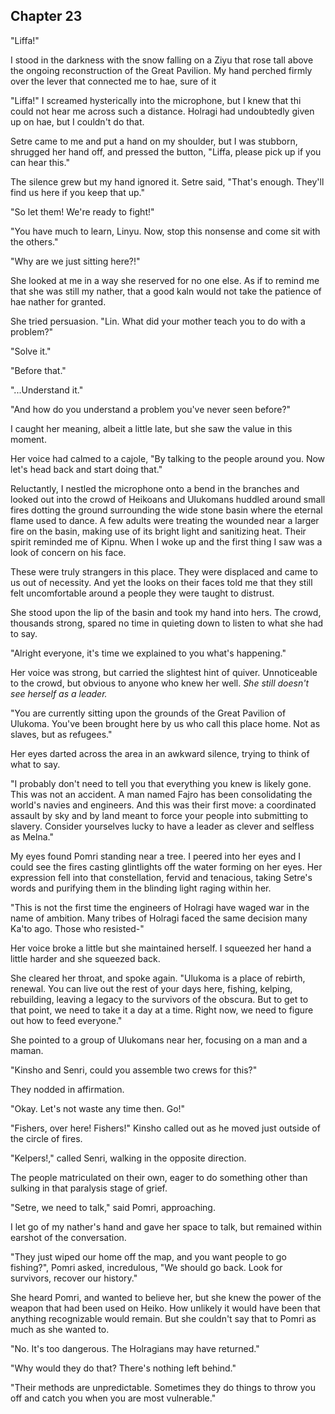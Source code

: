 ## Chapter 23

"Liffa!"

I stood in the darkness with the snow falling on a Ziyu that rose tall above the ongoing reconstruction of the Great Pavilion. My hand perched firmly over the lever that connected me to hae, sure of it

"Liffa!" I screamed hysterically into the microphone, but I knew that thi could not hear me across such a distance. Holragi had undoubtedly given up on hae, but I couldn't do that.

Setre came to me and put a hand on my shoulder, but I was stubborn, shrugged her hand off, and pressed the button, "Liffa, please pick up if you can hear this."

The silence grew but my hand ignored it. Setre said, "That's enough. They'll find us here if you keep that up."

"So let them! We're ready to fight!"

"You have much to learn, Linyu. Now, stop this nonsense and come sit with the others."

"Why are we just sitting here?!"

She looked at me in a way she reserved for no one else. As if to remind me that she was still my nather, that a good kaln would not take the patience of hae nather for granted.

She tried persuasion. "Lin. What did your mother teach you to do with a problem?"

"Solve it."

"Before that."

"...Understand it."

"And how do you understand a problem you've never seen before?"

I caught her meaning, albeit a little late, but she saw the value in this moment.

Her voice had calmed to a cajole, "By talking to the people around you. Now let's head back and start doing that."

Reluctantly, I nestled the microphone onto a bend in the branches and looked out into the crowd of Heikoans and Ulukomans huddled around small fires dotting the ground surrounding the wide stone basin where the eternal flame used to dance. A few adults were treating the wounded near a larger fire on the basin, making use of its bright light and sanitizing heat. Their spirit reminded me of Kipnu. When I woke up and the first thing I saw was a look of concern on his face.

These were truly strangers in this place. They were displaced and came to us out of necessity. And yet the looks on their faces told me that they still felt uncomfortable around a people they were taught to distrust.

She stood upon the lip of the basin and took my hand into hers. The crowd, thousands strong, spared no time in quieting down to listen to what she had to say.

"Alright everyone, it's time we explained to you what's happening."

Her voice was strong, but carried the slightest hint of quiver. Unnoticeable to the crowd, but obvious to anyone who knew her well. *She still doesn't see herself as a leader.*

"You are currently sitting upon the grounds of the Great Pavilion of Ulukoma. You've been brought here by us who call this place home. Not as slaves, but as refugees."

Her eyes darted across the area in an awkward silence, trying to think of what to say.

"I probably don't need to tell you that everything you knew is likely gone. This was not an accident. A man named Fajro has been consolidating the world's navies and engineers. And this was their first move: a coordinated assault by sky and by land meant to force your people into submitting to slavery. Consider yourselves lucky to have a leader as clever and selfless as Melna."

My eyes found Pomri standing near a tree. I peered into her eyes and I could see the fires casting glintlights off the water forming on her eyes. Her expression fell into that constellation, fervid and tenacious, taking Setre's words and purifying them in the blinding light raging within her.

"This is not the first time the engineers of Holragi have waged war in the name of ambition. Many tribes of Holragi faced the same decision many Ka'to ago. Those who resisted-"

Her voice broke a little but she maintained herself. I squeezed her hand a little harder and she squeezed back.

She cleared her throat, and spoke again. "Ulukoma is a place of rebirth, renewal. You can live out the rest of your days here, fishing, kelping, rebuilding, leaving a legacy to the survivors of the obscura. But to get to that point, we need to take it a day at a time. Right now, we need to figure out how to feed everyone."

She pointed to a group of Ulukomans near her, focusing on a man and a maman.

"Kinsho and Senri, could you assemble two crews for this?"

They nodded in affirmation.

"Okay. Let's not waste any time then. Go!"

"Fishers, over here! Fishers!" Kinsho called out as he moved just outside of the circle of fires.

"Kelpers!," called Senri, walking in the opposite direction.

The people matriculated on their own, eager to do something other than sulking in that paralysis stage of grief.

"Setre, we need to talk," said Pomri, approaching.

I let go of my nather's hand and gave her space to talk, but remained within earshot of the conversation.

"They just wiped our home off the map, and you want people to go fishing?", Pomri asked, incredulous, "We should go back. Look for survivors, recover our history."

She heard Pomri, and wanted to believe her, but she knew the power of the weapon that had been used on Heiko. How unlikely it would have been that anything recognizable would remain. But she couldn't say that to Pomri as much as she wanted to.

"No. It's too dangerous. The Holragians may have returned."

"Why would they do that? There's nothing left behind."

"Their methods are unpredictable. Sometimes they do things to throw you off and catch you when you are most vulnerable."

<!-- Linyu gets this idea planted in hae head, and sneaks away with Pomri to go back -->
